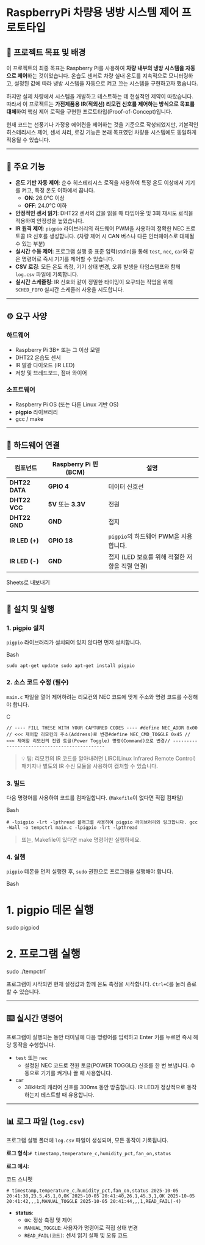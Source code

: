 # RaspberryPi 차량용 냉방 시스템 제어 프로토타입

## 🎯 프로젝트 목표 및 배경

이 프로젝트의 최종 목표는 Raspberry Pi를 사용하여 **차량 내부의 냉방 시스템을 자동으로 제어**하는 것이었습니다. 온습도 센서로 차량 실내 온도를 지속적으로 모니터링하고, 설정된 값에 따라 냉방 시스템을 자동으로 켜고 끄는 시스템을 구현하고자 했습니다.

하지만 실제 차량에서 시스템을 개발하고 테스트하는 데 현실적인 제약이 따랐습니다. 따라서 이 프로젝트는 **가전제품용 IR(적외선) 리모컨 신호를 제어하는 방식으로 목표를 대체**하여 핵심 제어 로직을 구현한 프로토타입(Proof-of-Concept)입니다.

현재 코드는 선풍기나 가정용 에어컨을 제어하는 것을 기준으로 작성되었지만, 기본적인 히스테리시스 제어, 센서 처리, 로깅 기능은 본래 목표였던 차량용 시스템에도 동일하게 적용될 수 있습니다.

---

## 📝 주요 기능

- **온도 기반 자동 제어**: 순수 히스테리시스 로직을 사용하여 특정 온도 이상에서 기기를 켜고, 특정 온도 이하에서 끕니다.
    - **ON**: 26.0°C 이상
    - **OFF**: 24.0°C 이하
- **안정적인 센서 읽기**: DHT22 센서의 값을 읽을 때 타임아웃 및 3회 재시도 로직을 적용하여 안정성을 높였습니다.
- **IR 원격 제어**: `pigpio` 라이브러리의 하드웨어 PWM을 사용하여 정확한 NEC 프로토콜 IR 신호를 생성합니다. (차량 제어 시 CAN 버스나 다른 인터페이스로 대체될 수 있는 부분)
- **실시간 수동 제어**: 프로그램 실행 중 표준 입력(stdin)을 통해 `test`, `nec`, `car`와 같은 명령어로 즉시 기기를 제어할 수 있습니다.
- **CSV 로깅**: 모든 온도 측정, 기기 상태 변경, 오류 발생을 타임스탬프와 함께 `log.csv` 파일에 기록합니다.
- **실시간 스케줄링**: IR 신호와 같이 정밀한 타이밍이 요구되는 작업을 위해 `SCHED_FIFO` 실시간 스케줄러 사용을 시도합니다.

---

## ⚙️ 요구 사양

### 하드웨어

- Raspberry Pi 3B+ 또는 그 이상 모델
- DHT22 온습도 센서
- IR 발광 다이오드 (IR LED)
- 저항 및 브레드보드, 점퍼 와이어

### 소프트웨어

- Raspberry Pi OS (또는 다른 Linux 기반 OS)
- **pigpio** 라이브러리
- gcc / make

---

## 🔌 하드웨어 연결

| 컴포넌트 | Raspberry Pi 핀 (BCM) | 설명 |
| --- | --- | --- |
| **DHT22 DATA** | **GPIO 4** | 데이터 신호선 |
| **DHT22 VCC** | **5V** 또는 **3.3V** | 전원 |
| **DHT22 GND** | **GND** | 접지 |
| **IR LED (+)** | **GPIO 18** | `pigpio`의 하드웨어 PWM을 사용합니다. |
| **IR LED (-)** | **GND** | 접지 (LED 보호를 위해 적절한 저항을 직렬 연결) |

Sheets로 내보내기

---

## 🚀 설치 및 실행

### 1. pigpio 설치

`pigpio` 라이브러리가 설치되어 있지 않다면 먼저 설치합니다.

Bash

`sudo apt-get update
sudo apt-get install pigpio`

### 2. 소스 코드 수정 (필수)

`main.c` 파일을 열어 제어하려는 리모컨의 NEC 코드에 맞게 주소와 명령 코드를 수정해야 합니다.

C

`// ---- FILL THESE WITH YOUR CAPTURED CODES ----
#define NEC_ADDR 0x00       // <<< 제어할 리모컨의 주소(Address)로 변경#define NEC_CMD_TOGGLE 0x45 // <<< 제어할 리모컨의 전원 토글(Power Toggle) 명령(Command)으로 변경// ---------------------------------------------`

> 💡 팁: 리모컨의 IR 코드를 알아내려면 LIRC(Linux Infrared Remote Control) 패키지나 별도의 IR 수신 모듈을 사용하여 캡처할 수 있습니다.
> 

### 3. 빌드

다음 명령어를 사용하여 코드를 컴파일합니다. (`Makefile`이 없다면 직접 컴파일)

Bash

`# -lpigpio -lrt -lpthread 플래그를 사용하여 pigpio 라이브러리와 링크합니다.
gcc -Wall -o tempctrl main.c -lpigpio -lrt -lpthread`

> 또는, Makefile이 있다면 make 명령어만 실행하세요.
> 

### 4. 실행

`pigpio` 데몬을 먼저 실행한 후, `sudo` 권한으로 프로그램을 실행해야 합니다.

Bash

# 1. pigpio 데몬 실행
sudo pigpiod

# 2. 프로그램 실행
sudo ./tempctrl`

프로그램이 시작되면 현재 설정값과 함께 온도 측정을 시작합니다. `Ctrl+C`를 눌러 종료할 수 있습니다.

---

## ⌨️ 실시간 명령어

프로그램이 실행되는 동안 터미널에 다음 명령어를 입력하고 Enter 키를 누르면 즉시 해당 동작을 수행합니다.

- `test` 또는 `nec`
    - 설정된 NEC 코드로 전원 토글(POWER TOGGLE) 신호를 한 번 보냅니다. 수동으로 기기를 켜거나 끌 때 사용합니다.
- `car`
    - 38kHz의 캐리어 신호를 300ms 동안 방출합니다. IR LED가 정상적으로 동작하는지 테스트할 때 유용합니다.

---

## 📊 로그 파일 (`log.csv`)

프로그램 실행 폴더에 `log.csv` 파일이 생성되며, 모든 동작이 기록됩니다.

**로그 형식:**`# timestamp,temperature_c,humidity_pct,fan_on,status`

**로그 예시:**

코드 스니펫

`# timestamp,temperature_c,humidity_pct,fan_on,status
2025-10-05 20:41:38,23.5,45.1,0,OK
2025-10-05 20:41:40,26.1,45.3,1,OK
2025-10-05 20:41:42,,,1,MANUAL_TOGGLE
2025-10-05 20:41:44,,,1,READ_FAIL(-4)`

- **status**:
    - `OK`: 정상 측정 및 제어
    - `MANUAL_TOGGLE`: 사용자가 명령어로 직접 상태 변경
    - `READ_FAIL(코드)`: 센서 읽기 실패 및 오류 코드
